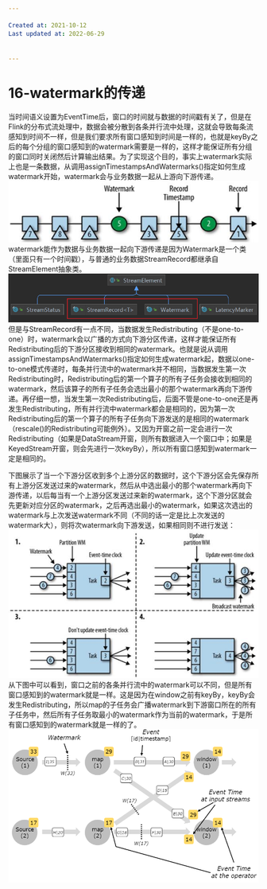 ```yaml
---

Created at: 2021-10-12
Last updated at: 2022-06-29


---
```


# 16-watermark的传递


当时间语义设置为EventTime后，窗口的时间就与数据的时间戳有关了，但是在Flink的分布式流处理中，数据会被分散到各条并行流中处理，这就会导致每条流感知到时间不一样，但是我们要求所有窗口感知到时间是一样的，也就是keyBy之后的每个分组的窗口感知到的watermark需要是一样的，这样才能保证所有分组的窗口同时关闭然后计算输出结果。为了实现这个目的，事实上watermark实际上也是一条数据，从调用assignTimestampsAndWatermarks()指定如何生成watermark开始，watermark会与业务数据一起从上游向下游传递。
![unknown_filename.1.png](./_resources/16-watermark的传递.resources/unknown_filename.1.png)
watermark能作为数据与业务数据一起向下游传递是因为Watermark是一个类（里面只有一个时间戳），与普通的业务数据StreamRecord都继承自StreamElement抽象类。
![unknown_filename.png](./_resources/16-watermark的传递.resources/unknown_filename.png)
但是与StreamRecord有一点不同，当数据发生Redistributing（不是one-to-one）时，watermark会以广播的方式向下游分区传递，这样才能保证所有Redistributing后的下游分区接收到相同的watermark。也就是说从调用assignTimestampsAndWatermarks()指定如何生成watermark起，数据以one-to-one模式传递时，每条并行流中的watermark并不相同，当数据发生第一次Redistributing时，Redistributing后的第一个算子的所有子任务会接收到相同的watermark，然后该算子的所有子任务会选出最小的那个watermark再向下游传递。再仔细一想，当发生第一次Redistributing后，后面不管是one-to-one还是再发生Redistributing，所有并行流中watermark都会是相同的，因为第一次Redistributing后的第一个算子的所有子任务向下游发送的是相同的watermark（rescale()的Redistributing可能例外）。又因为开窗之前一定会进行一次Redistributing（如果是DataStream开窗，则所有数据进入一个窗口中；如果是KeyedStream开窗，则会先进行一次keyBy），所以所有窗口感知到watermark一定是相同的。

下图展示了当一个下游分区收到多个上游分区的数据时，这个下游分区会先保存所有上游分区发送过来的watermark，然后从中选出最小的那个watermark再向下游传递，以后每当有一个上游分区发送过来新的watermark，这个下游分区就会先更新对应分区的watermark，之后再选出最小的watermark，如果这次选出的watermark与上次发送watermark不同（不同的话一定是比上次发送的watermark大），则将次watermark向下游发送，如果相同则不进行发送：
![unknown_filename.2.png](./_resources/16-watermark的传递.resources/unknown_filename.2.png)
从下图中可以看到，窗口之前的各条并行流中的watermark可以不同，但是所有窗口感知到的watermark就是一样。这是因为在window之前有keyBy，keyBy会发生Redistributing，所以map的子任务会广播watermark到下游窗口所在的所有子任务中，然后所有子任务取最小的watermark作为当前的watermark，于是所有窗口感知到的watermark就是一样的了。
![unknown_filename.3.png](./_resources/16-watermark的传递.resources/unknown_filename.3.png)

